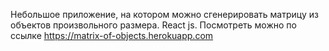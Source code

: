 Небольшое приложение, на котором можно сгенерировать матрицу из объектов произвольного размера.
React js.
Посмотреть можно по ссылке https://matrix-of-objects.herokuapp.com
